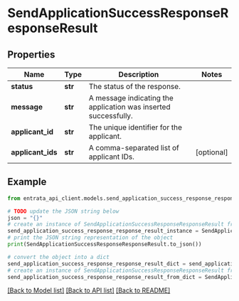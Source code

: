 # SendApplicationSuccessResponseResponseResult


## Properties

Name | Type | Description | Notes
------------ | ------------- | ------------- | -------------
**status** | **str** | The status of the response. | 
**message** | **str** | A message indicating the application was inserted successfully. | 
**applicant_id** | **str** | The unique identifier for the applicant. | 
**applicant_ids** | **str** | A comma-separated list of applicant IDs. | [optional] 

## Example

```python
from entrata_api_client.models.send_application_success_response_response_result import SendApplicationSuccessResponseResponseResult

# TODO update the JSON string below
json = "{}"
# create an instance of SendApplicationSuccessResponseResponseResult from a JSON string
send_application_success_response_response_result_instance = SendApplicationSuccessResponseResponseResult.from_json(json)
# print the JSON string representation of the object
print(SendApplicationSuccessResponseResponseResult.to_json())

# convert the object into a dict
send_application_success_response_response_result_dict = send_application_success_response_response_result_instance.to_dict()
# create an instance of SendApplicationSuccessResponseResponseResult from a dict
send_application_success_response_response_result_from_dict = SendApplicationSuccessResponseResponseResult.from_dict(send_application_success_response_response_result_dict)
```
[[Back to Model list]](../README.md#documentation-for-models) [[Back to API list]](../README.md#documentation-for-api-endpoints) [[Back to README]](../README.md)


